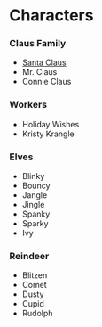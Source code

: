# Characters
### Claus Family
* [Santa Claus](https://quietlycreeping.github.io/Murder_Mystery/pages/characters/Santa/home)
* Mr. Claus
* Connie Claus
### Workers
* Holiday Wishes
* Kristy Krangle
### Elves
* Blinky
* Bouncy
* Jangle
* Jingle
* Spanky
* Sparky
* Ivy
### Reindeer
* Blitzen
* Comet
* Dusty
* Cupid
* Rudolph



